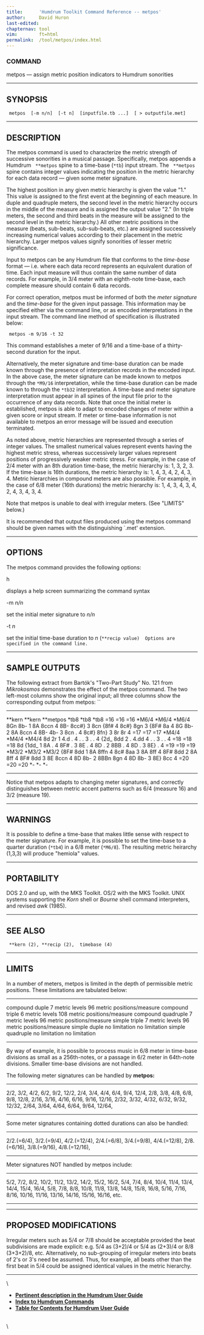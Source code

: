 ```yaml
---
title:		'Humdrum Toolkit Command Reference -- metpos'
author:		David Huron
last-edited:
chapternav:	tool
vim:		ft=html
permalink:	/tool/metpos/index.html
---
```


### COMMAND

<span class="tool">metpos</span> &mdash; assign metric position indicators to Humdrum sonorities

------------------------------------------------------------------------

## SYNOPSIS ##

` metpos  [-m n/n]  [-t n]  [inputfile.tb ...]  [ > outputfile.met]`

------------------------------------------------------------------------

## DESCRIPTION ##

The <span class="tool">metpos</span> command is used to characterize the metric strength of
successive sonorities in a musical passage. Specifically, <span class="tool">metpos</span>
appends a Humdrum ` **metpos` spine to a time-base (`*tb`) input stream.
The ` **metpos` spine contains integer values indicating the position in
the metric hierarchy for each data record &mdash; given some meter
signature.

The highest position in any given metric hierarchy is given the value
\"1.\" This value is assigned to the first event at the beginning of
each measure. In duple and quadruple meters, the second level in the
metric hierarchy occurs in the middle of the measure and is assigned the
output value \"2.\" (In triple meters, the second and third beats in the
measure will be assigned to the second level in the metric hierarchy.)
All other metric positions in the measure (beats, sub-beats,
sub-sub-beats, etc.) are assigned successively increasing numerical
values according to their placement in the metric hierarchy. Larger
<span class="rep">metpos</span> values signify sonorities of lesser metric significance.

Input to <span class="tool">metpos</span> can be any Humdrum file that conforms to the
*time-base* format &mdash; i.e. where each data record represents an
equivalent duration of time. Each input measure will thus contain the
same number of data records. For example, in 3/4 meter with an
eighth-note time-base, each complete measure should contain 6 data
records.

For correct operation, <span class="tool">metpos</span> must be informed of both the *meter
signature* and the *time-base* for the given input passage. This
information may be specified either via the command line, or as encoded
interpretations in the input stream. The command line method of
specification is illustrated below:

` metpos -m 9/16 -t 32`

This command establishes a meter of 9/16 and a time-base of a
thirty-second duration for the input.

Alternatively, the meter signature and time-base duration can be made
known through the presence of interpretation records in the encoded
input. In the above case, the meter signature can be made known to
<span class="tool">metpos</span> through the `*M9/16` interpretation, while the time-base
duration can be made known to through the `*tb32` interpretation. A
time-base and meter signature interpretation must appear in all spines
of the input file prior to the occurrence of any data records. Note that
once the initial meter is established, <span class="tool">metpos</span> is able to adapt to
encoded changes of meter within a given score or input stream. If meter
or time-base information is not available to <span class="tool">metpos</span> an error message
will be issued and execution terminated.

As noted above, metric hierarchies are represented through a series of
integer values. The smallest numerical values represent events having
the highest metric stress, whereas successively larger values represent
positions of progressively weaker metric stress. For example, in the
case of 2/4 meter with an 8th duration time-base, the metric hierarchy
is: 1, 3, 2, 3. If the time-base is 16th durations, the metric hierarchy
is: 1, 4, 3, 4, 2, 4, 3, 4. Metric hierarchies in compound meters are
also possible. For example, in the case of 6/8 meter (16th durations)
the metric hierarchy is: 1, 4, 3, 4, 3, 4, 2, 4, 3, 4, 3, 4.

Note that <span class="tool">metpos</span> is unable to deal with irregular meters. (See
\"LIMITS\" below.)

It is recommended that output files produced using the <span class="tool">metpos</span>
command should be given names with the distinguishing \`.met\'
extension.

------------------------------------------------------------------------

## OPTIONS ##

The <span class="tool">metpos</span> command provides the following options:

<span class="option">h</span>

displays a help screen summarizing the command syntax

-m *n/n*

set the initial meter signature to *n/n*

-t *n*

set the initial time-base duration to *n*
(`**recip value)  Options are specified in the command line. `

------------------------------------------------------------------------

## SAMPLE OUTPUTS ##

The following extract from Bartók's \"Two-Part Study\" No. 121 from
*Mikrokosmos* demonstrates the effect of the <span class="tool">metpos</span> command. The two
left-most columns show the original input; all three columns show the
corresponding output from <span class="tool">metpos</span>: ``

---------- ---------- ------------
\*\*kern   \*\*kern   \*\*metpos
\*tb8      \*tb8      \*tb8
=16        =16        =16
\*M6/4     \*M6/4     \*M6/4
8Gn        8b-        1
8A         8ccn       4
8B-        8cc\#}     3
8cn        {8f\#      4
8c\#}      8gn        3
{8F\#      8a         4
8G         8b-        2
8A         8ccn       4
8B-        4b-        3
8cn        .          4
8c\#}      8fn}       3
8r         8r         4
=17        =17        =17
\*M4/4     \*M4/4     \*M4/4
8d         2r         1
4.d        .          4
.          .          3
.          .          4
{2d\_      8dd        2
.          4.dd       4
.          .          3
.          .          4
=18        =18        =18
8d         {1dd\_     1
8A         .          4
8F\#       .          3
8E         .          4
8D         .          2
8BB        .          4
8D         .          3
8E}        .          4
=19        =19        =19
\*M3/2     \*M3/2     \*M3/2
{8F\#      8dd        1
8A         8ffn       4
8c\#       8aa        3
8A         8ff        4
8F\#       8dd        2
8A         8ff        4
8F\#       8dd        3
8E         8ccn       4
8D         8b-        2
8BBn       8gn        4
8D         8b-        3
8E}        8cc        4
=20        =20        =20
\*-        \*-        \*-
---------- ---------- ------------

Notice that <span class="tool">metpos</span> adapts to changing meter signatures, and
correctly distinguishes between metric accent patterns such as 6/4
(measure 16) and 3/2 (measure 19).

------------------------------------------------------------------------

## WARNINGS ##

It is possible to define a time-base that makes little sense with
respect to the meter signature. For example, it is possible to set the
time-base to a quarter duration (`*tb4`) in a 6/8 meter (`*M6/8`). The
resulting metric heirarchy (1,3,3) will produce \"hemiola\" values.

------------------------------------------------------------------------

## PORTABILITY ##

DOS 2.0 and up, with the MKS Toolkit. OS/2 with the MKS Toolkit. UNIX
systems supporting the *Korn* shell or *Bourne* shell command
interpreters, and revised *awk* (1985).

------------------------------------------------------------------------

## SEE ALSO ##

` **kern (2), **recip (2),  timebase (4)`

------------------------------------------------------------------------

## LIMITS ##

In a number of meters, <span class="tool">metpos</span> is limited in the depth of permissible
metric positions. These limitations are tabulated below:

-------------------- ----------------- ------------------------------
compound duple       7 metric levels   96 metric positions/measure
compound triple      6 metric levels   108 metric positions/measure
compound quadruple   7 metric levels   96 metric positions/measure
simple triple        7 metric levels   96 metric positions/measure
simple duple         no limitation     no limitation
simple quadruple     no limitation     no limitation
-------------------- ----------------- ------------------------------

By way of example, it is possible to process music in 6/8 meter in
time-base divisions as small as a 256th-notes, or a passage in 6/2 meter
in 64th-note divisions. Smaller time-base divisions are not handled.

The following meter signatures can be handled by **metpos:**

------- ------- ------- ------- ------- --------
2/2,    3/2,    4/2,    6/2,    9/2,    12/2,
2/4,    3/4,    4/4,    6/4,    9/4,    12/4,
2/8,    3/8,    4/8,    6/8,    9/8,    12/8,
2/16,   3/16,   4/16,   6/16,   9/16,   12/16,
2/32,   3/32,   4/32,   6/32,   9/32,   12/32,
2/64,   3/64,   4/64,   6/64,   9/64,   12/64,
------- ------- ------- ------- ------- --------

Some meter signatures containing dotted durations can also be handled:

-------------- -------------- ---------------
2/2.(=6/4),    3/2.(=9/4),    4/2.(=12/4),
2/4.(=6/8),    3/4.(=9/8),    4/4.(=12/8),
2/8.(=6/16),   3/8.(=9/16),   4/8.(=12/16),
-------------- -------------- ---------------

Meter signatures NOT handled by <span class="tool">metpos</span> include:

------- ------- ------- -------- -------- -------- -------- -------- --------
5/2,    7/2,    8/2,    10/2,    11/2,    13/2,    14/2,    15/2,    16/2,
5/4,    7/4,    8/4,    10/4,    11/4,    13/4,    14/4,    15/4,    16/4,
5/8,    7/8,    8/8,    10/8,    11/8,    13/8,    14/8,    15/8,    16/8,
5/16,   7/16,   8/16,   10/16,   11/16,   13/16,   14/16,   15/16,   16/16,
etc.
------- ------- ------- -------- -------- -------- -------- -------- --------

------------------------------------------------------------------------

## PROPOSED MODIFICATIONS ##

Irregular meters such as 5/4 or 7/8 should be acceptable provided the
beat subdivisions are made explicit: e.g. 5/4 as (3+2)/4 or 5/4 as
(2+3)/4 or 8/8 (3+3+2)/8, etc. Alternatively, no sub-grouping of
irregular meters into beats of 2\'s or 3\'s need be assumed. Thus, for
example, all beats other than the first beat in 5/4 could be assigned
identical values in the metric hierarchy.

------------------------------------------------------------------------

\

-   [**Pertinent description in the Humdrum User
    Guide**](../guide23.html#The_metpos_Command)
-   [**Index to Humdrum Commands**](../commands.toc.html)
-   [**Table for Contents for Humdrum User Guide**](../guide.toc.html)

\
\

